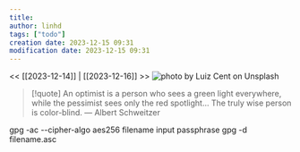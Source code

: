 ```yaml
---
title: 
author: linhd
tags: ["todo"] 
creation date: 2023-12-15 09:31 
modification date: 2023-12-15 09:31 
--- 
```

<< [[2023-12-14]] | [[2023-12-16]] >> 
![photo by Luiz Cent on Unsplash](https://images.unsplash.com/photo-1520732713659-8f14034ba7d6?crop=entropy&cs=srgb&fm=jpg&ixid=M3wzNjM5Nzd8MHwxfHJhbmRvbXx8fHx8fHx8fDE3MDI2MDM4OTF8&ixlib=rb-4.0.3&q=85&w=600&h=600)
> [!quote] An optimist is a person who sees a green light everywhere, while the pessimist sees only the red spotlight... The truly wise person is color-blind.
> — Albert Schweitzer

gpg -ac --cipher-algo aes256 filename
input passphrase
gpg -d  filename.asc
